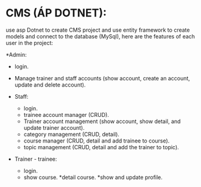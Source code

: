# CMS (ÁP DOTNET):

use asp Dotnet to create CMS project and use entity framework to create models and connect to the database (MySql), here are the features of each user in the project:

*Admin:
  * login.
  * Manage trainer and staff accounts (show account, create an account, update and delete account).

* Staff:
  * login.
  * trainee account manager (CRUD).
  * Trainer account management (show account, show detail, and update trainer account).
  * category management (CRUD, detail).
  * course manager (CRUD, detail and add trainee to course).
  * topic management (CRUD, detail and add the trainer to topic).

* Trainer - trainee:
  * login.
  * show course.
  *detail course.
  *show and update profile.
